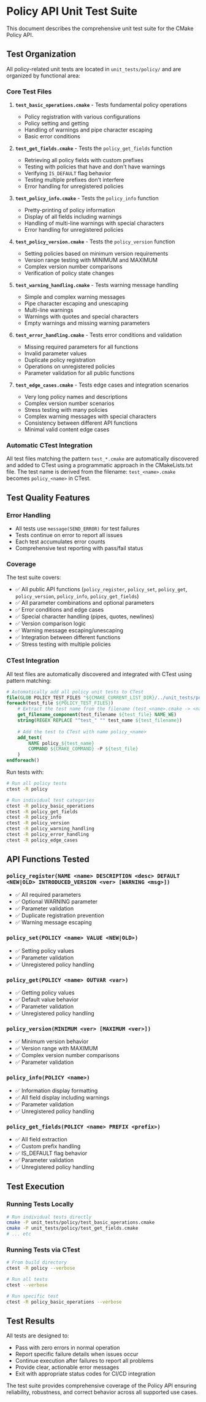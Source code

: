 # Policy API Unit Test Suite

This document describes the comprehensive unit test suite for the CMake Policy API.

## Test Organization

All policy-related unit tests are located in `unit_tests/policy/` and are organized by functional area:

### Core Test Files

1. **`test_basic_operations.cmake`** - Tests fundamental policy operations
   - Policy registration with various configurations
   - Policy setting and getting
   - Handling of warnings and pipe character escaping
   - Basic error conditions

2. **`test_get_fields.cmake`** - Tests the `policy_get_fields` function
   - Retrieving all policy fields with custom prefixes
   - Testing with policies that have and don't have warnings
   - Verifying `IS_DEFAULT` flag behavior
   - Testing multiple prefixes don't interfere
   - Error handling for unregistered policies

3. **`test_policy_info.cmake`** - Tests the `policy_info` function
   - Pretty-printing of policy information
   - Display of all fields including warnings
   - Handling of multi-line warnings with special characters
   - Error handling for unregistered policies

4. **`test_policy_version.cmake`** - Tests the `policy_version` function
   - Setting policies based on minimum version requirements
   - Version range testing with MINIMUM and MAXIMUM
   - Complex version number comparisons
   - Verification of policy state changes

5. **`test_warning_handling.cmake`** - Tests warning message handling
   - Simple and complex warning messages
   - Pipe character escaping and unescaping
   - Multi-line warnings
   - Warnings with quotes and special characters
   - Empty warnings and missing warning parameters

6. **`test_error_handling.cmake`** - Tests error conditions and validation
   - Missing required parameters for all functions
   - Invalid parameter values
   - Duplicate policy registration
   - Operations on unregistered policies
   - Parameter validation for all public functions

7. **`test_edge_cases.cmake`** - Tests edge cases and integration scenarios
   - Very long policy names and descriptions
   - Complex version number scenarios
   - Stress testing with many policies
   - Complex warning messages with special characters
   - Consistency between different API functions
   - Minimal valid content edge cases

### Automatic CTest Integration

All test files matching the pattern `test_*.cmake` are automatically discovered and added to CTest using a programmatic approach in the CMakeLists.txt file. The test name is derived from the filename: `test_<name>.cmake` becomes `policy_<name>` in CTest.

## Test Quality Features

### Error Handling
- All tests use `message(SEND_ERROR)` for test failures
- Tests continue on error to report all issues
- Each test accumulates error counts
- Comprehensive test reporting with pass/fail status

### Coverage
The test suite covers:
- ✅ All public API functions (`policy_register`, `policy_set`, `policy_get`, `policy_version`, `policy_info`, `policy_get_fields`)
- ✅ All parameter combinations and optional parameters
- ✅ Error conditions and edge cases
- ✅ Special character handling (pipes, quotes, newlines)
- ✅ Version comparison logic
- ✅ Warning message escaping/unescaping
- ✅ Integration between different functions
- ✅ Stress testing with multiple policies

### CTest Integration
All test files are automatically discovered and integrated with CTest using pattern matching:

```cmake
# Automatically add all policy unit tests to CTest
file(GLOB POLICY_TEST_FILES "${CMAKE_CURRENT_LIST_DIR}/../unit_tests/policy/test_*.cmake")
foreach(test_file ${POLICY_TEST_FILES})
    # Extract the test name from the filename (test_<name>.cmake -> <name>)
    get_filename_component(test_filename ${test_file} NAME_WE)
    string(REGEX REPLACE "^test_" "" test_name ${test_filename})
    
    # Add the test to CTest with name policy_<name>
    add_test(
        NAME policy_${test_name}
        COMMAND ${CMAKE_COMMAND} -P ${test_file}
    )
endforeach()
```

Run tests with:
```bash
# Run all policy tests
ctest -R policy

# Run individual test categories  
ctest -R policy_basic_operations
ctest -R policy_get_fields
ctest -R policy_info
ctest -R policy_version
ctest -R policy_warning_handling
ctest -R policy_error_handling
ctest -R policy_edge_cases
```

## API Functions Tested

### `policy_register(NAME <name> DESCRIPTION <desc> DEFAULT <NEW|OLD> INTRODUCED_VERSION <ver> [WARNING <msg>])`
- ✅ All required parameters
- ✅ Optional WARNING parameter
- ✅ Parameter validation
- ✅ Duplicate registration prevention
- ✅ Warning message escaping

### `policy_set(POLICY <name> VALUE <NEW|OLD>)`
- ✅ Setting policy values
- ✅ Parameter validation
- ✅ Unregistered policy handling

### `policy_get(POLICY <name> OUTVAR <var>)`
- ✅ Getting policy values
- ✅ Default value behavior
- ✅ Parameter validation
- ✅ Unregistered policy handling

### `policy_version(MINIMUM <ver> [MAXIMUM <ver>])`
- ✅ Minimum version behavior
- ✅ Version range with MAXIMUM
- ✅ Complex version number comparisons
- ✅ Parameter validation

### `policy_info(POLICY <name>)`
- ✅ Information display formatting
- ✅ All field display including warnings
- ✅ Parameter validation
- ✅ Unregistered policy handling

### `policy_get_fields(POLICY <name> PREFIX <prefix>)`
- ✅ All field extraction
- ✅ Custom prefix handling
- ✅ IS_DEFAULT flag behavior
- ✅ Parameter validation
- ✅ Unregistered policy handling

## Test Execution

### Running Tests Locally
```bash
# Run individual tests directly
cmake -P unit_tests/policy/test_basic_operations.cmake
cmake -P unit_tests/policy/test_get_fields.cmake
# ... etc
```

### Running Tests via CTest
```bash
# From build directory
ctest -R policy --verbose

# Run all tests
ctest --verbose

# Run specific test
ctest -R policy_basic_operations --verbose
```

## Test Results
All tests are designed to:
- Pass with zero errors in normal operation
- Report specific failure details when issues occur
- Continue execution after failures to report all problems
- Provide clear, actionable error messages
- Exit with appropriate status codes for CI/CD integration

The test suite provides comprehensive coverage of the Policy API ensuring reliability, robustness, and correct behavior across all supported use cases.
